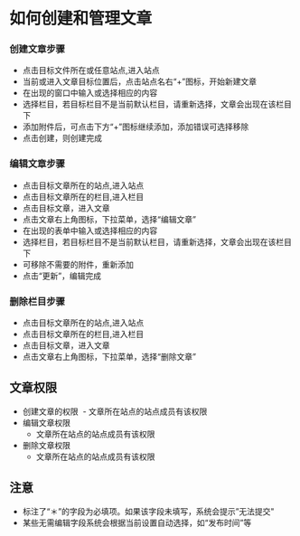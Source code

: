 # 如何创建和管理文章 



### 创建文章步骤


- 点击目标文件所在或任意站点,进入站点
- 当前或进入文章目标位置后，点击站点名右“+”图标，开始新建文章
- 在出现的窗口中输入或选择相应的内容
- 选择栏目，若目标栏目不是当前默认栏目，请重新选择，文章会出现在该栏目下
- 添加附件后，可点击下方“+”图标继续添加，添加错误可选择移除
- 点击创建，则创建完成




### 编辑文章步骤

- 点击目标文章所在的站点,进入站点
- 点击目标文章所在的栏目,进入栏目
- 点击目标文章，进入文章
- 点击文章右上角图标，下拉菜单，选择“编辑文章”
- 在出现的表单中输入或选择相应的内容
- 选择栏目，若目标栏目不是当前默认栏目，请重新选择，文章会出现在该栏目下
- 可移除不需要的附件，重新添加
- 点击“更新”，编辑完成



### 删除栏目步骤

- 点击目标文章所在的站点,进入站点
- 点击目标文章所在的栏目,进入栏目
- 点击目标文章，进入文章
- 点击文章右上角图标，下拉菜单，选择“删除文章”

## 文章权限 
- 创建文章的权限
  - 文章所在站点的站点成员有该权限
- 编辑文章权限
  - 文章所在站点的站点成员有该权限
- 删除文章权限
  - 文章所在站点的站点成员有该权限

## 注意
- 标注了“＊”的字段为必填项。如果该字段未填写，系统会提示”无法提交"
- 某些无需编辑字段系统会根据当前设置自动选择，如“发布时间”等



